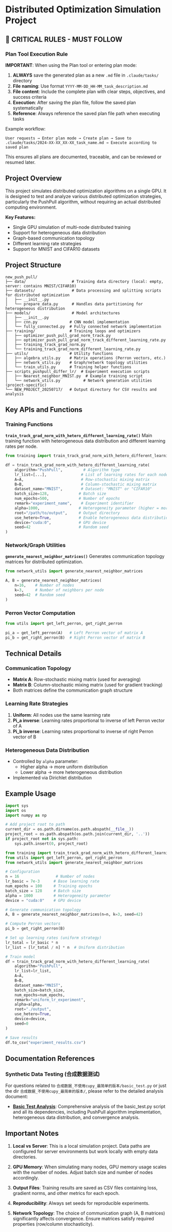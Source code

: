 # Distributed Optimization Simulation Project

## 🔴 CRITICAL RULES - MUST FOLLOW

### Plan Tool Execution Rule
**IMPORTANT**: When using the Plan tool or entering plan mode:
1. **ALWAYS** save the generated plan as a new `.md` file in `.claude/tasks/` directory
2. **File naming**: Use format `YYYY-MM-DD_HH-MM_task_description.md` 
3. **File content**: Include the complete plan with clear steps, objectives, and success criteria
4. **Execution**: After saving the plan file, follow the saved plan systematically
5. **Reference**: Always reference the saved plan file path when executing tasks

Example workflow:
```
User requests → Enter plan mode → Create plan → Save to .claude/tasks/2024-XX-XX_XX-XX_task_name.md → Execute according to saved plan
```

This ensures all plans are documented, traceable, and can be reviewed or resumed later.

## Project Overview

This project simulates distributed optimization algorithms on a single GPU. It is designed to test and analyze various distributed optimization strategies, particularly the PushPull algorithm, without requiring an actual distributed computing environment.

**Key Features:**
- Single GPU simulation of multi-node distributed training
- Support for heterogeneous data distribution
- Graph-based communication topology
- Different learning rate strategies
- Support for MNIST and CIFAR10 datasets

## Project Structure

```
new_push_pull/
├── data/                    # Training data directory (local: empty, server: contains MNIST/CIFAR10)
├── datasets/                # Data processing and splitting scripts for distributed optimization
│   ├── __init__.py
│   └── prepare_data.py      # Handles data partitioning for heterogeneous distribution
├── models/                  # Model architectures
│   ├── __init__.py
│   ├── cnn.py              # CNN model implementation
│   └── fully_connected.py  # Fully connected network implementation
├── training/               # Training loops and optimizers
│   ├── optimizer_push_pull_grad_norm_track.py
│   ├── optimizer_push_pull_grad_norm_track_different_learning_rate.py
│   ├── training_track_grad_norm.py
│   └── training_track_grad_norm_different_learning_rate.py
├── utils/                  # Utility functions
│   ├── algebra_utils.py    # Matrix operations (Perron vectors, etc.)
│   ├── network_utils.py    # Graph/network topology utilities
│   └── train_utils.py      # Training helper functions
├── scripts_pushpull_differ_lr/  # Experiment execution scripts
│   ├── Nearest_neighbor_MNIST.py  # Example training script
│   └── network_utils.py          # Network generation utilities (project-specific)
└── NEW_PROJECT_20250717/   # Output directory for CSV results and analysis
```

## Key APIs and Functions

### Training Functions

**`train_track_grad_norm_with_hetero_different_learning_rate()`**
Main training function with heterogeneous data distribution and different learning rates per node.

```python
from training import train_track_grad_norm_with_hetero_different_learning_rate

df = train_track_grad_norm_with_hetero_different_learning_rate(
    algorithm="PushPull",         # Algorithm type
    lr_list=[...],               # List of learning rates for each node
    A=A,                         # Row-stochastic mixing matrix
    B=B,                         # Column-stochastic mixing matrix
    dataset_name="MNIST",        # Dataset: "MNIST" or "CIFAR10"
    batch_size=128,             # Batch size
    num_epochs=500,             # Number of epochs
    remark="experiment_name",    # Experiment identifier
    alpha=1000,                 # Heterogeneity parameter (higher = more uniform)
    root="/path/to/output",     # Output directory
    use_hetero=True,            # Enable heterogeneous data distribution
    device="cuda:0",            # GPU device
    seed=42                     # Random seed
)
```

### Network/Graph Utilities

**`generate_nearest_neighbor_matrices()`**
Generates communication topology matrices for distributed optimization.

```python
from network_utils import generate_nearest_neighbor_matrices

A, B = generate_nearest_neighbor_matrices(
    n=16,    # Number of nodes
    k=3,     # Number of neighbors per node
    seed=42  # Random seed
)
```

### Perron Vector Computation

```python
from utils import get_left_perron, get_right_perron

pi_a = get_left_perron(A)   # Left Perron vector of matrix A
pi_b = get_right_perron(B)  # Right Perron vector of matrix B
```

## Technical Details

### Communication Topology
- **Matrix A**: Row-stochastic mixing matrix (used for averaging)
- **Matrix B**: Column-stochastic mixing matrix (used for gradient tracking)
- Both matrices define the communication graph structure

### Learning Rate Strategies
1. **Uniform**: All nodes use the same learning rate
2. **Pi_a inverse**: Learning rates proportional to inverse of left Perron vector of A
3. **Pi_b inverse**: Learning rates proportional to inverse of right Perron vector of B

### Heterogeneous Data Distribution
- Controlled by `alpha` parameter:
  - Higher alpha → more uniform distribution
  - Lower alpha → more heterogeneous distribution
- Implemented via Dirichlet distribution

## Example Usage

```python
import sys
import os
import numpy as np

# Add project root to path
current_dir = os.path.dirname(os.path.abspath(__file__))
project_root = os.path.abspath(os.path.join(current_dir, '..'))
if project_root not in sys.path:
    sys.path.insert(0, project_root)

from training import train_track_grad_norm_with_hetero_different_learning_rate
from utils import get_left_perron, get_right_perron
from network_utils import generate_nearest_neighbor_matrices

# Configuration
n = 16                # Number of nodes
lr_basic = 7e-3      # Base learning rate
num_epochs = 100     # Training epochs
batch_size = 128     # Batch size
alpha = 1000         # Heterogeneity parameter
device = "cuda:0"    # GPU device

# Generate communication topology
A, B = generate_nearest_neighbor_matrices(n=n, k=3, seed=42)

# Compute Perron vectors
pi_b = get_right_perron(B)

# Set up learning rates (uniform strategy)
lr_total = lr_basic * n
lr_list = [lr_total / n] * n  # Uniform distribution

# Train model
df = train_track_grad_norm_with_hetero_different_learning_rate(
    algorithm="PushPull",
    lr_list=lr_list,
    A=A,
    B=B,
    dataset_name="MNIST",
    batch_size=batch_size,
    num_epochs=num_epochs,
    remark="uniform_lr_experiment",
    alpha=alpha,
    root="./output",
    use_hetero=True,
    device=device,
    seed=0
)

# Save results
df.to_csv("experiment_results.csv")
```

## Documentation References

### Synthetic Data Testing (合成数据测试)
For questions related to `合成数据_不使用cupy_最简单的版本/basic_test.py` or just the dir `合成数据_不使用cupy_最简单的版本/`, please refer to the detailed analysis document:
- **[Basic Test Analysis](.claude/documentation/basic_test_分析总结.md)**: Comprehensive analysis of the basic_test.py script and all its dependencies, including PushPull algorithm implementation, heterogeneous data distribution, and convergence analysis.

## Important Notes

1. **Local vs Server**: This is a local simulation project. Data paths are configured for server environments but work locally with empty data directories.

2. **GPU Memory**: When simulating many nodes, GPU memory usage scales with the number of nodes. Adjust batch size and number of nodes accordingly.

3. **Output Files**: Training results are saved as CSV files containing loss, gradient norms, and other metrics for each epoch.

4. **Reproducibility**: Always set seeds for reproducible experiments.

5. **Network Topology**: The choice of communication graph (A, B matrices) significantly affects convergence. Ensure matrices satisfy required properties (row/column stochasticity).
